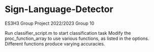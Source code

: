 # Sign-Language-Detector


ES3H3 Group Project 2022/2023
Group 10

Run classifier_script.m to start classification task
Modify the proc_function_array to use various functions, as listed in the
options.
Different functions produce varying accuracies.
